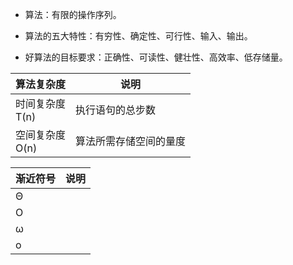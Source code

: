 - 算法：有限的操作序列。

- 算法的五大特性：有穷性、确定性、可行性、输入、输出。

- 好算法的目标要求：正确性、可读性、健壮性、高效率、低存储量。

| 算法复杂度           | 说明                   |
| -------------------- | ---------------------- |
| 时间复杂度<br />T(n) | 执行语句的总步数       |
| 空间复杂度<br />O(n) | 算法所需存储空间的量度 |

| 渐近符号 | 说明 |
| -------- | ---- |
| Θ        |      |
| O        |      |
| ω        |      |
| o        |      |

